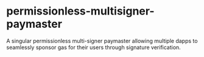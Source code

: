 # permissionless-multisigner-paymaster
A singular permissionless multi-signer paymaster allowing multiple dapps to seamlessly sponsor gas for their users through signature verification. 
